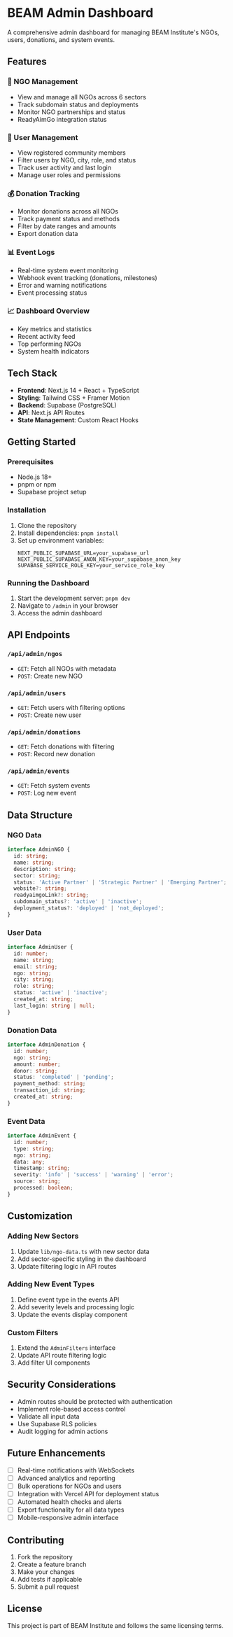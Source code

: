 # BEAM Admin Dashboard

A comprehensive admin dashboard for managing BEAM Institute's NGOs, users, donations, and system events.

## Features

### 🏢 NGO Management
- View and manage all NGOs across 6 sectors
- Track subdomain status and deployments
- Monitor NGO partnerships and status
- ReadyAimGo integration status

### 👥 User Management
- View registered community members
- Filter users by NGO, city, role, and status
- Track user activity and last login
- Manage user roles and permissions

### 💰 Donation Tracking
- Monitor donations across all NGOs
- Track payment status and methods
- Filter by date ranges and amounts
- Export donation data

### 📊 Event Logs
- Real-time system event monitoring
- Webhook event tracking (donations, milestones)
- Error and warning notifications
- Event processing status

### 📈 Dashboard Overview
- Key metrics and statistics
- Recent activity feed
- Top performing NGOs
- System health indicators

## Tech Stack

- **Frontend**: Next.js 14 + React + TypeScript
- **Styling**: Tailwind CSS + Framer Motion
- **Backend**: Supabase (PostgreSQL)
- **API**: Next.js API Routes
- **State Management**: Custom React Hooks

## Getting Started

### Prerequisites
- Node.js 18+ 
- pnpm or npm
- Supabase project setup

### Installation
1. Clone the repository
2. Install dependencies: `pnpm install`
3. Set up environment variables:
   ```env
   NEXT_PUBLIC_SUPABASE_URL=your_supabase_url
   NEXT_PUBLIC_SUPABASE_ANON_KEY=your_supabase_anon_key
   SUPABASE_SERVICE_ROLE_KEY=your_service_role_key
   ```

### Running the Dashboard
1. Start the development server: `pnpm dev`
2. Navigate to `/admin` in your browser
3. Access the admin dashboard

## API Endpoints

### `/api/admin/ngos`
- `GET`: Fetch all NGOs with metadata
- `POST`: Create new NGO

### `/api/admin/users`
- `GET`: Fetch users with filtering options
- `POST`: Create new user

### `/api/admin/donations`
- `GET`: Fetch donations with filtering
- `POST`: Record new donation

### `/api/admin/events`
- `GET`: Fetch system events
- `POST`: Log new event

## Data Structure

### NGO Data
```typescript
interface AdminNGO {
  id: string;
  name: string;
  description: string;
  sector: string;
  status: 'Active Partner' | 'Strategic Partner' | 'Emerging Partner';
  website?: string;
  readyaimgoLink?: string;
  subdomain_status?: 'active' | 'inactive';
  deployment_status?: 'deployed' | 'not_deployed';
}
```

### User Data
```typescript
interface AdminUser {
  id: number;
  name: string;
  email: string;
  ngo: string;
  city: string;
  role: string;
  status: 'active' | 'inactive';
  created_at: string;
  last_login: string | null;
}
```

### Donation Data
```typescript
interface AdminDonation {
  id: number;
  ngo: string;
  amount: number;
  donor: string;
  status: 'completed' | 'pending';
  payment_method: string;
  transaction_id: string;
  created_at: string;
}
```

### Event Data
```typescript
interface AdminEvent {
  id: number;
  type: string;
  ngo: string;
  data: any;
  timestamp: string;
  severity: 'info' | 'success' | 'warning' | 'error';
  source: string;
  processed: boolean;
}
```

## Customization

### Adding New Sectors
1. Update `lib/ngo-data.ts` with new sector data
2. Add sector-specific styling in the dashboard
3. Update filtering logic in API routes

### Adding New Event Types
1. Define event type in the events API
2. Add severity levels and processing logic
3. Update the events display component

### Custom Filters
1. Extend the `AdminFilters` interface
2. Update API route filtering logic
3. Add filter UI components

## Security Considerations

- Admin routes should be protected with authentication
- Implement role-based access control
- Validate all input data
- Use Supabase RLS policies
- Audit logging for admin actions

## Future Enhancements

- [ ] Real-time notifications with WebSockets
- [ ] Advanced analytics and reporting
- [ ] Bulk operations for NGOs and users
- [ ] Integration with Vercel API for deployment status
- [ ] Automated health checks and alerts
- [ ] Export functionality for all data types
- [ ] Mobile-responsive admin interface

## Contributing

1. Fork the repository
2. Create a feature branch
3. Make your changes
4. Add tests if applicable
5. Submit a pull request

## License

This project is part of BEAM Institute and follows the same licensing terms.
